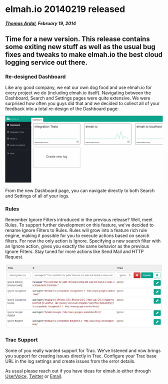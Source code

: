 # elmah.io 20140219 released

##### [Thomas Ardal](http://elmah.io/about/), February 19, 2014

## Time for a new version. This release contains some exiting new stuff as well as the usual bug fixes and tweaks to make elmah.io the best cloud logging service out there.

### Re-designed Dashboard

Like any good company, we eat our own dog food and use elmah.io for every project we do (including elmah.io itself). Navigating between the Dashboard, Search and Settings pages were quite extensive. We were surprised how often you guys did that and we decided to collect all of your feedback into a total re-design of the Dashboard page:

![New Dashboard](images/newdashboard-1024x434.png)

From the new Dashboard page, you can navigate directly to both Search and Settings of all of your logs.

### Rules

Remember Ignore Filters introduced in the previous release? Well, meet Rules. To support further development on this feature, we’ve decided to rename Ignore Filters to Rules. Rules will grow into a feature rich rule engine, making it possible for you to execute actions based on search filters. For now the only action is Ignore. Specifying a new search filter with an Ignore action, gives you exactly the same behavior as the previous Ignore Filters. Stay tuned for more actions like Send Mail and HTTP Request.

![Rules](images/rules.png)

### Trac Support

Some of you really wanted support for Trac. We’ve listened and now brings you support for creating issues directly in Trac. Configure your Trac base URL in the log settings and create issues from the error details.

As usual please reach out if you have ideas for elmah.io either through [UserVoice](http://elmahio.uservoice.com/), [Twitter](https://twitter.com/elmah_io) or [Email](mailto:info@elmah.io).


